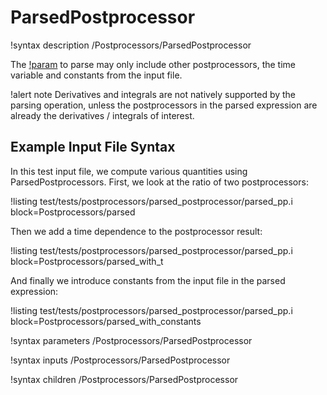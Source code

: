 # ParsedPostprocessor

!syntax description /Postprocessors/ParsedPostprocessor

The [!param](/Postprocessors/ParsedPostprocessor/expression) to parse may only include other postprocessors, the time variable and
constants from the input file.

!alert note
Derivatives and integrals are not natively supported by the parsing operation, unless the
postprocessors in the parsed expression are already the derivatives / integrals of interest.

## Example Input File Syntax

In this test input file, we compute various quantities using ParsedPostprocessors. First,
we look at the ratio of two postprocessors:

!listing test/tests/postprocessors/parsed_postprocessor/parsed_pp.i block=Postprocessors/parsed

Then we add a time dependence to the postprocessor result:

!listing test/tests/postprocessors/parsed_postprocessor/parsed_pp.i block=Postprocessors/parsed_with_t

And finally we introduce constants from the input file in the parsed expression:

!listing test/tests/postprocessors/parsed_postprocessor/parsed_pp.i block=Postprocessors/parsed_with_constants

!syntax parameters /Postprocessors/ParsedPostprocessor

!syntax inputs /Postprocessors/ParsedPostprocessor

!syntax children /Postprocessors/ParsedPostprocessor
